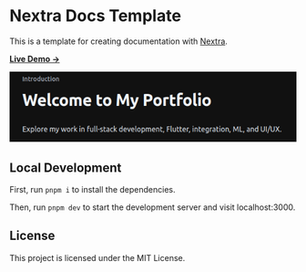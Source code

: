 # Nextra Docs Template 

This is a template for creating documentation with [Nextra](https://nextra.site).

[**Live Demo →**](https://fita-wegene.vercel.app)

[![](.github/image.png)](https://fita-wegene.vercel.app)


## Local Development

First, run `pnpm i` to install the dependencies.

Then, run `pnpm dev` to start the development server and visit localhost:3000.

## License

This project is licensed under the MIT License.
